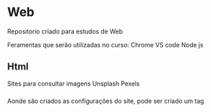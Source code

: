 # Web
Repositorio criado para estudos de Web

Feramentas que serão utilizadas no curso:
Chrome 
VS code 
Node js

## Html

Sites para consultar imagens Unsplash Pexels    

### <head> 
Aonde são criados as configurações do site, pode ser criado um tag <style> para o css dentro dela 
<tile> armazena o titulo do site
Utlizar a tag Link favicon para mudar o favicon

### <body>
Aonde todos os dados do site são inseridos
<h> Cria títulos podendo ser ordenados de acordo com o número h1 - h6
<P> Cria um parágrafo
<hr> Cria uma linha horizontal
Dentro do body pode ser criada uma tag <script> para o códifo em js
<br> Quebra linha
<!-- --> Comentarios 
& pode ser utlizado para inserir simbolos, Ex &euro
<img src="" alt=""> // É utilziado para inserir imagens dentro do site, podendo ser tanto de fontes internas quanto externas
Ao inserir imagens ambos ficam uma ao lado da outra.
lorem - gera o texto lorem para exemplificação
<strong> Mantem o texto em negrito
<em> Mantem o texto em itálico
<mark> Mantem o texto marcado
<big> Tag depreciada que mantém o texto grande 
<small> Tag ativa que mantém o texto pequeno
<del> Adiciona um texto deletado 
<ins> Adciona texto inserido, sublinhado

## Css
Utilizado para estilizar os dados inserido em HTML atrves de tags como body{}, h1{}
Pode ser utilziado a função style dentro de uma tag para estilizar a mesma 
<style> Quando utilzada dento do head estiliza todas as tags do código

### Comandos 
backgound-color: // Muda a cor do fundo 
color: // Muda a cor da fonte 
font: // Muda o estilo da fonte 

## JavaScript
Utilizado para a programção do código em si

### Funções
window.alert() // Cria um alerta para o usúario
window.confirm() // Pede uma confirmação para o usúario 
window.prompt() // Pede uma resposta para o usúario
Comentatios // ou /* */
typeof // Mostra o tipo de uma variavel

### Variaveis 
Letras maiusculas e minusculas são diferenciaveis 
declaração de variveis var nome = 'dado'

#### Tipos primitivos primordiais 
number =  Engloba todos os tipo de números Ex: 1, 1.5
string = Engloba todos os tipos de texto  
boolean  = true ou false